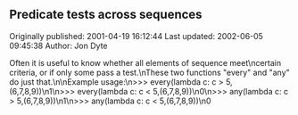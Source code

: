 ## Predicate tests across sequences

Originally published: 2001-04-19 16:12:44
Last updated: 2002-06-05 09:45:38
Author: Jon Dyte

Often it is useful to know whether all elements of sequence meet\ncertain criteria, or if only some pass a test.\nThese two functions "every" and "any" do just that.\n\nExample usage:\n>>> every(lambda c: c > 5,(6,7,8,9))\n1\n>>> every(lambda c: c < 5,(6,7,8,9))\n0\n>>> any(lambda c: c > 5,(6,7,8,9))\n1\n>>> any(lambda c: c < 5,(6,7,8,9))\n0